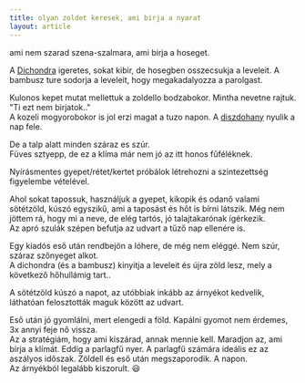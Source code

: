 ```yaml
---
title: olyan zoldet keresek, ami birja a nyarat
layout: article
---
```

ami nem szarad szena-szalmara, ami birja a hoseget. 

A [Dichondra](/species/Dichondra%20repens) igeretes, sokat kibir, de hosegben osszecsukja a leveleit. A bambusz ture sodorja a leveleit, hogy megakadalyozza a parolgast.   

Kulonos kepet mutat mellettuk a zoldello bodzabokor. Mintha nevetne rajtuk. "Ti ezt nem birjatok.."  
A kozeli mogyorobokor is jol erzi magat a tuzo napon. A [diszdohany](/species/Nicotiana%20alata) nyulik a nap fele.  

De a talp alatt minden száraz es szúr.   
Füves sztyepp, de ez a klíma már nem jó az itt honos fűféléknek.

Nyírásmentes gyepet/rétet/kertet próbálok létrehozni a szintezettség figyelembe vételével.   

Ahol sokat tapossuk, használjuk a gyepet, kikopik és odanő valami sötétzöld, kúszó egyszikű, ami a taposást és  hőt is bírni látszik. 
Még nem jöttem rá, hogy mi a neve, de elég tartós, jó talajtakarónak ígérkezik.  
Az apró szulák szépen befutja az udvart a tűző nap ellenére is.

Egy kiadós eső után rendbejön a lóhere, de még nem eléggé. Nem szúr, száraz szőnyeget alkot.  
A dichondra (és a bambusz) kinyitja a leveleit és újra zöld lesz, mely a következő hőhullámig tart..

A sötétzöld kúszó a napot, az utóbbiak inkább az árnyékot kedvelik, láthatóan felosztották maguk között az udvart.

Eső után jó gyomlálni, mert elengedi a föld. Kapálni gyomot nem érdemes, 3x annyi feje nő vissza.  
Az a stratégiám, hogy ami kiszárad, annak mennie kell. Maradjon az, ami bírja a klímát.
Eddig a parlagfű nyer. A parlagfű számára ideális ez az aszályos időszak. Zöldell és eső után megszaporodik. A napon.  
Az árnyékból legalább kiszorult. :smiley:






